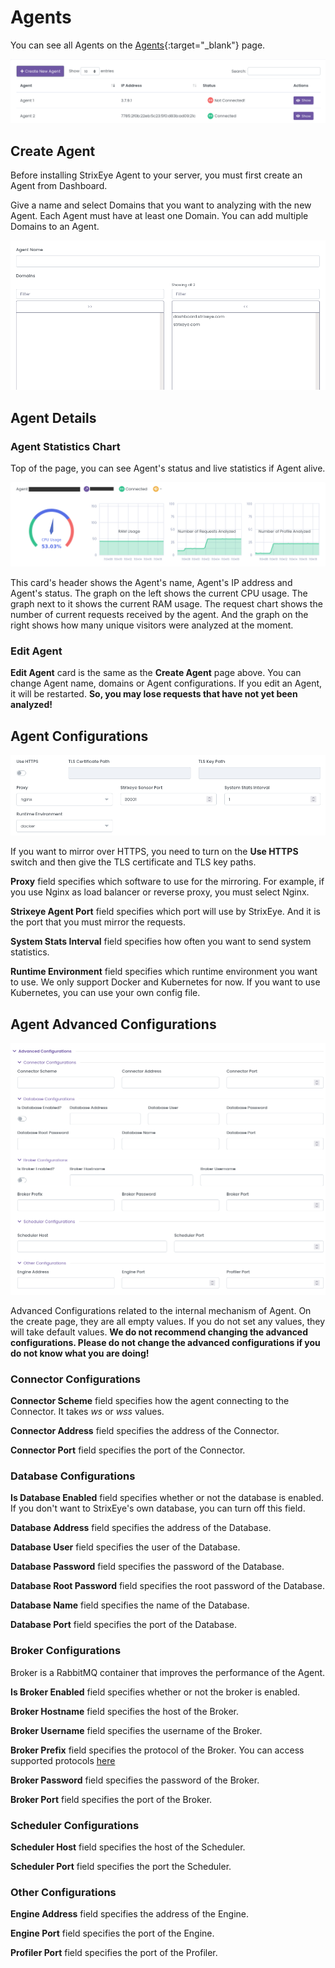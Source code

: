 # Agents

You can see all Agents on the [Agents](https://dashboard.strixeye.com/agents){:target="_blank"} page.

![agent name and agent domains](../assets/images/agents.png)

## Create Agent

Before installing StrixEye Agent to your server, you must first create an Agent from Dashboard.

Give a name and select Domains that you want to analyzing with the new Agent. Each Agent must have at least one Domain. You can add multiple Domains to an Agent.

![agent name and agent domains](../assets/images/agents_create.png)


## Agent Details

### Agent Statistics Chart

Top of the page, you can see Agent's status and live statistics if Agent alive. 

![agent name and agent domains](../assets/images/agent_success.png)

This card's header shows the Agent's name, Agent's IP address and Agent's status. The graph on the left shows the current CPU usage. The graph next to it shows the current RAM usage. The request chart shows the number of current requests received by the agent. And the graph on the right shows how many unique visitors were analyzed at the moment.

### Edit Agent

**Edit Agent** card is the same as the **Create Agent** page above. You can change Agent name, domains or Agent configurations. If you edit an Agent, it will be restarted. **So, you may lose requests that have not yet been analyzed!**

## Agent Configurations

![agent name and agent domains](../assets/images/agent_config.png)

If you want to mirror over HTTPS, you need to turn on the **Use HTTPS** switch and then give the TLS certificate and TLS key paths.

**Proxy** field specifies which software to use for the mirroring. For example, if you use Nginx as load balancer or reverse proxy, you must select Nginx. 

**Strixeye Agent Port** field specifies which port will use by StrixEye. And it is the port that you must mirror the requests.

**System Stats Interval** field specifies how often you want to send system statistics. 

**Runtime Environment** field specifies which runtime environment you want to use. We only support Docker and Kubernetes for now. If you want to use Kubernetes, you can use your own config file.

## Agent Advanced Configurations

![agent name and agent domains](../assets/images/agent_advanced_config.png)

Advanced Configurations related to the internal mechanism of Agent. On the create page, they are all empty values. If you do not set any values, they will take default values. **We do not recommend changing the advanced configurations. Please do not change the advanced configurations if you do not know what you are doing!**

### Connector Configurations

**Connector Scheme** field specifies how the agent connecting to the Connector. It takes *ws* or *wss* values.

**Connector Address** field specifies the address of the Connector.

**Connector Port** field specifies the port of the Connector.

### Database Configurations

**Is Database Enabled** field specifies whether or not the database is enabled. If you don't want to StrixEye's own database, you can turn off this field.

**Database Address** field specifies the address of the Database.

**Database User** field specifies the user of the Database.

**Database Password** field specifies the password of the Database.

**Database Root Password** field specifies the root password of the Database.

**Database Name** field specifies the name of the Database.

**Database Port** field specifies the port of the Database.

### Broker Configurations

Broker is a RabbitMQ container that improves the performance of the Agent.

**Is Broker Enabled** field specifies whether or not the broker is enabled.

**Broker Hostname** field specifies the host of the Broker.

**Broker Username** field specifies the username of the Broker.

**Broker Prefix** field specifies the protocol of the Broker. You can access supported protocols [here](https://www.rabbitmq.com/protocols.html)

**Broker Password** field specifies the password of the Broker.

**Broker Port** field specifies the port of the Broker.

### Scheduler Configurations

**Scheduler Host** field specifies the host of the Scheduler.

**Scheduler Port** field specifies the port the Scheduler.

### Other Configurations

**Engine Address** field specifies the address of the Engine.

**Engine Port** field specifies the port of the Engine.

**Profiler Port** field specifies the port of the Profiler.